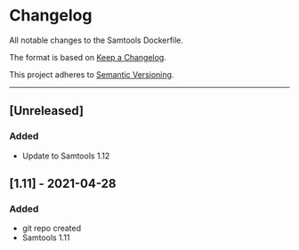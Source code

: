 # Changelog
All notable changes to the Samtools Dockerfile.

The format is based on [Keep a Changelog](https://keepachangelog.com/en/1.0.0/).

This project adheres to [Semantic Versioning](https://semver.org/spec/v2.0.0.html).

---
## [Unreleased]
### Added
- Update to Samtools 1.12

## [1.11] - 2021-04-28
### Added
- git repo created
- Samtools 1.11
